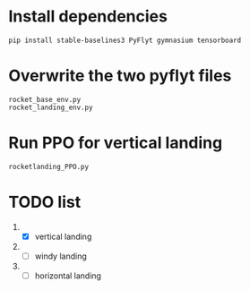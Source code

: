 # Install dependencies
    pip install stable-baselines3 PyFlyt gymnasium tensorboard
# Overwrite the two pyflyt files
    rocket_base_env.py
    rocket_landing_env.py
# Run PPO for vertical landing
    rocketlanding_PPO.py
# TODO list
1. - [x] vertical landing 
2. - [ ] windy landing
3. - [ ] horizontal landing